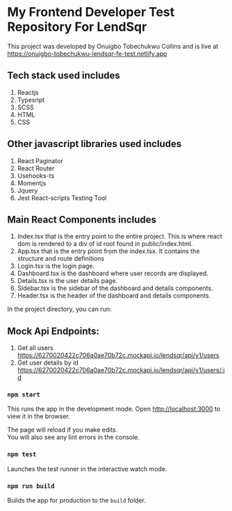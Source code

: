 # My Frontend Developer Test Repository For LendSqr

This project was developed by Onuigbo Tobechukwu Collins and is live at https://onuigbo-tobechukwu-lendsqr-fe-test.netlify.app

## Tech stack used includes
1. Reactjs
2. Typesript
3. SCSS
4. HTML
5. CSS

## Other javascript libraries used includes
1. React Paginator
2. React Router
3. Usehooks-ts
4. Momentjs
5. Jquery
6. Jest React-scripts Testing Tool

## Main React Components includes
1. Index.tsx that is the entry point to the entire project. This is where react dom is rendered to a div of id root found in public/index.html.
2. App.tsx that is the entry point from the index.tsx. It contains the structure and route definitions
3. Login.tsx is the login page.
4. Dashboard.tsx is the dashboard where user records are displayed.
5. Details.tsx is the user details page.
6. Sidebar.tsx is the sidebar of the dashboard and details components.
7. Header.tsx is the header of the dashboard and details components.

In the project directory, you can run:

## Mock Api Endpoints:
1. Get all users https://6270020422c706a0ae70b72c.mockapi.io/lendsqr/api/v1/users 
2. Get user details by id https://6270020422c706a0ae70b72c.mockapi.io/lendsqr/api/v1/users/:id 

### `npm start`

This runs the app in the development mode.
Open [http://localhost:3000](http://localhost:3000) to view it in the browser.

The page will reload if you make edits.\
You will also see any lint errors in the console.

### `npm test`
Launches the test runner in the interactive watch mode.

### `npm run build`
Builds the app for production to the `build` folder.


